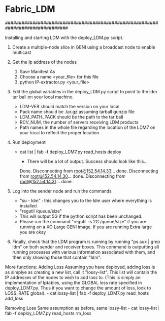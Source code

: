 # Fabric_LDM

###############################################################################

Installing and starting LDM with the deploy_LDM.py script.

1. Create a multiple-node slice in GENI using a broadcast node to enable multicast
2. Get the Ip address of the nodes
	1. Save Manifest As
	2. Choose a name <your_file> for this file
	3. python IP-extractor.py <your_file>
3. Edit the global variables in the deploy_LDM.py script to point to the ldm tar ball on your local machine.
	- LDM-VER should match the version on your local
	- Pack name should be .tar.gz assuming tarball gunzip file
	- LDM_PATH_PACK should be the path to the tar ball
	- RCV_NUM, the number of servers receiving LDM products
	- Path names in the whole file regarding the location of the LDM7 on your local to reflect the proper location
4. Run deployment
	- cat list | fab -f deploy_LDM7.py read_hosts deploy
		- There will be a lot of output. Success should look like this...

		Done.
		Disconnecting from root@152.54.14.33... done.
    Disconnecting from root@152.54.14.30... done.
		Disconnecting from root@152.54.14.31... done.

5. Log into the sender node and run the commands
	- "su - ldm" : this changes you to the ldm user where everything is installed
	- "regutil /queue/size"
	- This will output 5G if the python script has been unchanged. 
	- Please run the command "regutil -s 2G /queue/size" if you are running on a XO Large GENI image. If you are running Extra large you are okay
6. Finally, check that the LDM program is running by running "ps aux | grep ldm" on both sender and receiver boxes. 
   This command is outputting all running processes with various information associated with them, and then only showing those that contain "ldm".

More functions:
  Adding Loss
	  Assuming you have deployed, adding loss is as simplye as creating a new list, call it "lossy-list". 
    This list will contain the IP addresses of the nodes to wish to add loss to. 
    (This is simply an implementation of Iptables, using the GLOBAL loss rate specified in deploy_LDM7.py. 
    Thus if you want to change the amount of loss, look to LOSS_RATE global).
		  - cat lossy-list | fab -f deploy_LDM7.py read_hosts add_loss

  Removing Loss
	  Same assumption as before, same lossy-list
			- cat lossy-list | fab -f deploy_LDM7.py read_hosts rm_loss
